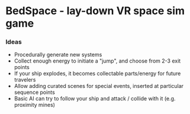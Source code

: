 # BedSpace - lay-down VR space sim game

### Ideas

* Procedurally generate new systems
* Collect enough energy to initiate a "jump", and choose from 2-3 exit points
* If your ship explodes, it becomes collectable parts/energy for future travelers
* Allow adding curated scenes for special events, inserted at particular sequence points
* Basic AI can try to follow your ship and attack / collide with it (e.g. proximity mines)
